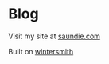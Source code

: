 
# Blog

Visit my site at [saundie.com](saundie.com)

Built on [wintersmith](https://github.com/jnordberg/wintersmith)
